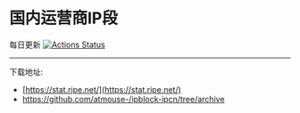 国内运营商IP段
====

每日更新 [![Actions Status](https://github.com/atmouse-/ipblock-ipcn/workflows/nightlybuild/badge.svg)](https://github.com/atmouse-/ipblock-ipcn/actions)

------

下载地址:

* [https://stat.ripe.net/](https://stat.ripe.net/)
* https://github.com/atmouse-/ipblock-ipcn/tree/archive
